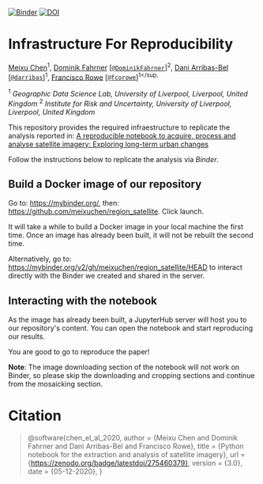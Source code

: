 [![Binder](https://mybinder.org/badge_logo.svg)](https://mybinder.org/v2/gh/meixuchen/region_satellite/master)
[![DOI](https://zenodo.org/badge/275460379.svg)](https://zenodo.org/badge/latestdoi/275460379)

# Infrastructure For Reproducibility

[Meixu Chen]()<sup>1</sup>,
[Dominik Fahrner]() [[`@DominikFahrner`](https://twitter.com/DominikFahrner)]<sup>2</sup>,
[Dani Arribas-Bel](http://darribas.org) [[`@darribas`](https://twitter.com/darribas)]<sup>1</sup>,
[Francisco Rowe](http://www.franciscorowe.com) [[`@fcorowe`](http://twitter.com/fcorowe)]<sup>1</sup,

<sup>1</sup> *Geographic Data Science Lab, University of Liverpool, Liverpool, United Kingdom*
<sup>2</sup> *Institute for Risk and Uncertainty, University of Liverpool, Liverpool, United Kingdom*

This repository provides the required infraestructure to replicate the analysis reported in: [A reproducible notebook to acquire, process and analyse satellite imagery: Exploring long-term urban changes](https://doi.org/10.18335/region.v7i2.295)

Follow the instructions below to replicate the analysis via *Binder*.

## Build a Docker image of our repository

Go to: https://mybinder.org/, then: https://github.com/meixuchen/region_satellite. Click launch. 

It will take a while to build a Docker image in your local machine the first time. Once an image has already been built, it will not be rebuilt the second time. 

Alternatively, go to: https://mybinder.org/v2/gh/meixuchen/region_satellite/HEAD to interact directly with the Binder we created and shared in the server.

## Interacting with the notebook

As the image has already been built, a JupyterHub server will host you to our repository's content. You can open the notebook and start reproducing our results. 

You are good to go to reproduce the paper!

**Note**: The image downloading section of the notebook will not work on Binder, so please skip the downloading and cropping sections and continue from the mosaicking section. 

# Citation

> @software{chen_el_al_2020,
  author = {Meixu Chen and Dominik Fahrner and Dani Arribas-Bel and Francisco Rowe},
  title = {Python notebook for the extraction and analysis of satellite imagery},
  url = {https://zenodo.org/badge/latestdoi/275460379},
  version = {3.0},
  date = {05-12-2020},
}

